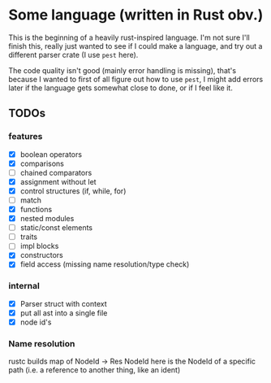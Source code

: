 # Some language (written in Rust obv.)

This is the beginning of a heavily rust-inspired language. I'm not sure I'll finish this, really just wanted to see if I could make a language, and try out a different parser crate (I use `pest` here).

The code quality isn't good (mainly error handling is missing), that's because I wanted to first of all figure out how to use `pest`, I might add errors later if the language gets somewhat close to done, or if I feel like it.

## TODOs

### features

 - [x] boolean operators
 - [x] comparisons
 - [ ] chained comparators
 - [x] assignment without let
 - [x] control structures (if, while, for)
 - [ ] match
 - [x] functions
 - [x] nested modules
 - [ ] static/const elements
 - [ ] traits
 - [ ] impl blocks
 - [x] constructors
 - [x] field access (missing name resolution/type check)

### internal

 - [x] Parser struct with context
 - [x] put all ast into a single file
 - [x] node id's

### Name resolution

rustc builds map of NodeId -> Res
NodeId here is the NodeId of a specific path (i.e. a reference to another thing, like an ident)